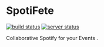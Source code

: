 # SpotiFete

[![build status](https://img.shields.io/github/workflow/status/47-11/spotifete/Build/develop?label=build%20status&style=flat-square)](https://github.com/47-11/spotifete/actions/workflows/build.yml)
[![server status](https://img.shields.io/uptimerobot/status/m787307678-77f6bbd0d4a20cf70253150b?label=server%20status&style=flat-square)](https://status.nikos410.de/787307678)

Collaborative Spotify for your Events .
